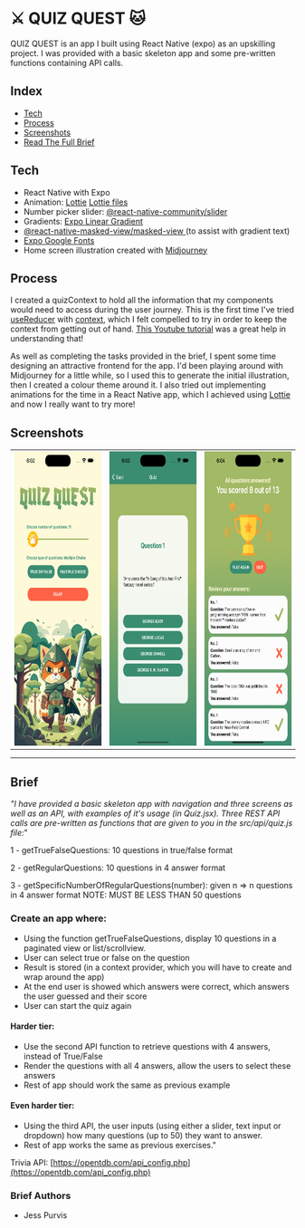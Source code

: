 
# ⚔️ QUIZ QUEST 🐱

QUIZ QUEST is an app I built using React Native (expo) as an upskilling project.
I was provided with a basic skeleton app and some pre-written functions containing API calls. 

## Index
- [Tech](#tech)
- [Process](#process)
- [Screenshots](#screenshots)
- [Read The Full Brief](#brief)

## Tech
- React Native with Expo
- Animation: [Lottie](https://airbnb.io/lottie/#/) [Lottie files](https://lottiefiles.com/)
- Number picker slider: [@react-native-community/slider](https://www.npmjs.com/package/@react-native-community/slider)
- Gradients: [Expo Linear Gradient](https://docs.expo.dev/versions/latest/sdk/linear-gradient/)
- [@react-native-masked-view/masked-view
](https://www.npmjs.com/package/@react-native-masked-view/masked-view) (to assist with gradient text)
- [Expo Google Fonts](https://github.com/expo/google-fonts)
- Home screen illustration created with [Midjourney](https://www.midjourney.com/home/?callbackUrl=%2Fapp%2F)

## Process
I created a quizContext to hold all the information that my components would need to access during the user journey. This is the first time I've tried [useReducer](https://beta.reactjs.org/reference/react/useReducer) with [context](https://reactjs.org/docs/context.html), which I felt compelled to try in order to keep the context from getting out of hand. [This Youtube tutorial](https://www.youtube.com/watch?v=awGFsGc9oCM&ab_channel=DesignCode) was a great help in understanding that!

As well as completing the tasks provided in the brief, I spent some time designing an attractive frontend for the app. I'd been playing around with Midjourney for a little while, so I used this to generate the initial illustration, then I created a colour theme around it. I also tried out implementing animations for the time in a React Native app, which I achieved using [Lottie](https://airbnb.io/lottie/#/) and now I really want to try more!


## Screenshots

<table>
  <tr>
    <td><img src="./src/assets/screenshots/screenshot1.png" height="520"  alt="home screen"></td>
    <td><img src="./src/assets/screenshots/screenshot2.png" height="520" alt="quiz screen"></td>
    <td><img src="./src/assets/screenshots/screenshot3.png" height="520" alt="results screen"></td>
  </tr>
</table>


---

## Brief

_"I have provided a basic skeleton app with navigation and three screens as well as an API, with examples of it's usage (in Quiz.jsx).
Three REST API calls are pre-written as functions that are given to you in the
src/api/quiz.js file:_"

1 - getTrueFalseQuestions: 10 questions in true/false format

2 - getRegularQuestions: 10 questions in 4 answer format

3 - getSpecificNumberOfRegularQuestions(number): given n => n questions in 4 answer format NOTE: MUST BE LESS THAN 50 questions

### Create an app where:
- Using the function getTrueFalseQuestions, display 10 questions in a paginated view or list/scrollview.
- User can select true or false on the question
- Result is stored (in a context provider, which you will have to create and wrap around the app)
- At the end user is showed which answers were correct, which answers the user guessed and their score
- User can start the quiz again

#### Harder tier:
- Use the second API function to retrieve questions with 4 answers, instead of True/False
- Render the questions with all 4 answers, allow the users to select these answers
- Rest of app should work the same as previous example

#### Even harder tier:
- Using the third API, the user inputs (using either a slider, text input or dropdown) how many questions (up to 50) they want to answer.
- Rest of app works the same as previous exercises."


Trivia API: [https://opentdb.com/api_config.php](https://opentdb.com/api_config.php)

### Brief Authors

- Jess Purvis


